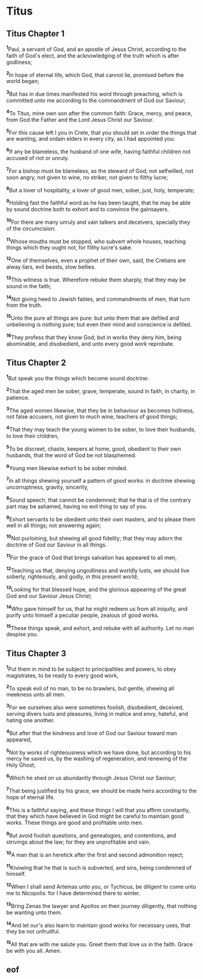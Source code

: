 
# Titus

## Titus Chapter 1

<sup>**1**</sup>Paul, a servant of God, and an apostle of Jesus Christ, according to the faith of God's elect, and the acknowledging of the truth which is after godliness;

<sup>**2**</sup>In hope of eternal life, which God, that cannot lie, promised before the world began;

<sup>**3**</sup>But has in due times manifested his word through preaching, which is committed unto me according to the commandment of God our Saviour;

<sup>**4**</sup>To Titus, mine own son after the common faith: Grace, mercy, and peace, from God the Father and the Lord Jesus Christ our Saviour.

<sup>**5**</sup>For this cause left I you in Crete, that you should set in order the things that are wanting, and ordain elders in every city, as I had appointed you:

<sup>**6**</sup>If any be blameless, the husband of one wife, having faithful children not accused of riot or unruly.

<sup>**7**</sup>For a bishop must be blameless, as the steward of God; not selfwilled, not soon angry, not given to wine, no striker, not given to filthy lucre;

<sup>**8**</sup>But a lover of hospitality, a lover of good men, sober, just, holy, temperate;

<sup>**9**</sup>Holding fast the faithful word as he has been taught, that he may be able by sound doctrine both to exhort and to convince the gainsayers.

<sup>**10**</sup>For there are many unruly and vain talkers and deceivers, specially they of the circumcision:

<sup>**11**</sup>Whose mouths must be stopped, who subvert whole houses, teaching things which they ought not, for filthy lucre's sake.

<sup>**12**</sup>One of themselves, even a prophet of their own, said, the Cretians are alway liars, evil beasts, slow bellies.

<sup>**13**</sup>This witness is true. Wherefore rebuke them sharply, that they may be sound in the faith;

<sup>**14**</sup>Not giving heed to Jewish fables, and commandments of men, that turn from the truth.

<sup>**15**</sup>Unto the pure all things are pure: but unto them that are defiled and unbelieving is nothing pure; but even their mind and conscience is defiled.

<sup>**16**</sup>They profess that they know God; but in works they deny him, being abominable, and disobedient, and unto every good work reprobate.


## Titus Chapter 2

<sup>**1**</sup>But speak you the things which become sound doctrine:

<sup>**2**</sup>That the aged men be sober, grave, temperate, sound in faith, in charity, in patience.

<sup>**3**</sup>The aged women likewise, that they be in behaviour as becomes holiness, not false accusers, not given to much wine, teachers of good things;

<sup>**4**</sup>That they may teach the young women to be sober, to love their husbands, to love their children,

<sup>**5**</sup>To be discreet, chaste, keepers at home, good, obedient to their own husbands, that the word of God be not blasphemed.

<sup>**6**</sup>Young men likewise exhort to be sober minded.

<sup>**7**</sup>In all things shewing yourself a pattern of good works: in doctrine shewing uncorruptness, gravity, sincerity,

<sup>**8**</sup>Sound speech, that cannot be condemned; that he that is of the contrary part may be ashamed, having no evil thing to say of you.

<sup>**9**</sup>Exhort servants to be obedient unto their own masters, and to please them well in all things; not answering again;

<sup>**10**</sup>Not purloining, but shewing all good fidelity; that they may adorn the doctrine of God our Saviour in all things.

<sup>**11**</sup>For the grace of God that brings salvation has appeared to all men,

<sup>**12**</sup>Teaching us that, denying ungodliness and worldly lusts, we should live soberly, righteously, and godly, in this present world;

<sup>**13**</sup>Looking for that blessed hope, and the glorious appearing of the great God and our Saviour Jesus Christ;

<sup>**14**</sup>Who gave himself for us, that he might redeem us from all iniquity, and purify unto himself a peculiar people, zealous of good works.

<sup>**15**</sup>These things speak, and exhort, and rebuke with all authority. Let no man despise you.


## Titus Chapter 3

<sup>**1**</sup>Put them in mind to be subject to principalities and powers, to obey magistrates, to be ready to every good work,

<sup>**2**</sup>To speak evil of no man, to be no brawlers, but gentle, shewing all meekness unto all men.

<sup>**3**</sup>For we ourselves also were sometimes foolish, disobedient, deceived, serving divers lusts and pleasures, living in malice and envy, hateful, and hating one another.

<sup>**4**</sup>But after that the kindness and love of God our Saviour toward man appeared,

<sup>**5**</sup>Not by works of righteousness which we have done, but according to his mercy he saved us, by the washing of regeneration, and renewing of the Holy Ghost;

<sup>**6**</sup>Which he shed on us abundantly through Jesus Christ our Saviour;

<sup>**7**</sup>That being justified by his grace, we should be made heirs according to the hope of eternal life.

<sup>**8**</sup>This is a faithful saying, and these things I will that you affirm constantly, that they which have believed in God might be careful to maintain good works. These things are good and profitable unto men.

<sup>**9**</sup>But avoid foolish questions, and genealogies, and contentions, and strivings about the law; for they are unprofitable and vain.

<sup>**10**</sup>A man that is an heretick after the first and second admonition reject;

<sup>**11**</sup>Knowing that he that is such is subverted, and sins, being condemned of himself.

<sup>**12**</sup>When I shall send Artemas unto you, or Tychicus, be diligent to come unto me to Nicopolis: for I have determined there to winter.

<sup>**13**</sup>Bring Zenas the lawyer and Apollos on their journey diligently, that nothing be wanting unto them.

<sup>**14**</sup>And let our's also learn to maintain good works for necessary uses, that they be not unfruitful.

<sup>**15**</sup>All that are with me salute you. Greet them that love us in the faith. Grace be with you all. Amen.


## eof
